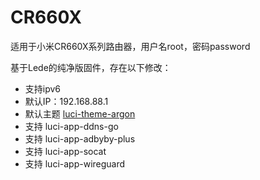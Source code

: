 # CR660X

适用于小米CR660X系列路由器，用户名root，密码password

基于Lede的纯净版固件，存在以下修改：
- 支持ipv6
- 默认IP：192.168.88.1
- 默认主题 [luci-theme-argon](https://github.com/jerrykuku/luci-theme-argon)
- 支持 luci-app-ddns-go
- 支持 luci-app-adbyby-plus
- 支持 luci-app-socat
- 支持 luci-app-wireguard
